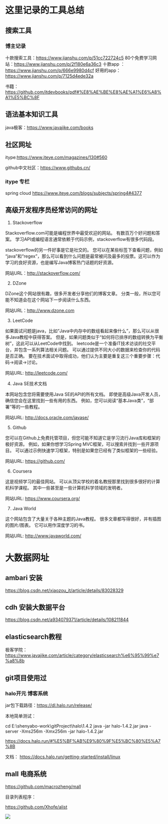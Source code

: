 # 这里记录的工具总结

## 搜索工具


### 博主记录

十款搜索工具：https://www.jianshu.com/p/51cc722724c5
80个免费学习网站：https://www.jianshu.com/p/2f180e6a36c3
十款app ：https://www.jianshu.com/p/666e9980d4cf
好用的app：https://www.jianshu.com/p/7125d4ede32a

书籍：https://github.com/itdevbooks/pdf#%E8%AE%BE%E8%AE%A1%E6%A8%A1%E5%BC%8F


## 语法基本知识工具

java极客：https://www.javajike.com/books



## 社区网址 

itype:https://www.iteye.com/magazines/130#560

github中文社区：https://www.githubs.cn/


### itype 专栏



spring cloud https://www.iteye.com/blogs/subjects/spring4#4377


## 高级开发程序员经常访问的网址

1. Stackoverflow

Stackoverflow.com可能是编程世界中最受欢迎的网站。 有数百万个好问题和答案。 学习API或编程语言通常依赖于代码示例，stackoverflow有很多代码段。

stackoverflow的另一件好事是它是社交的。 您可以在某些标签下查看问题，例如 “java”和“regex”，那么可以看到什么问题是最常被问及最多的投票。这可以作为学习的良好资源，也是编写Java博客热门话题的好资源。

网站URL：http://stackoverflow.com/

2. DZone

DZone这个网站很有趣，很多开发者分享他们的博客文章。 分类一般，所以您可能不知道会在这个网站下一步阅读什么东西。

网站URL：http://www.dzone.com

3. LeetCode

如果面试问题是java，比如“Java中内存中的数组看起来像什么”，那么可以从很多Java教程中获得答案。 但是，如果问题类似于“如何将已排序的数组转换为平衡树”，这此可以从LeetCode中找到。
leetcode是一个准备IT技术访谈的社交平台，并包含一系列算法相关问题。 可以通过提供不同大小的数据来检查你的代码是否正确。 要在技术面试中取得成功，他们认为主要是重复这三个重要步骤：代码→阅读→讨论。

网站URL: http://leetcode.com/

4. Java SE技术文档

本网站包含您将需要使用Java SE的API的所有文档。 即使是高级Java开发人员，确信您会在这里找到一些有用的东西。 例如，您可以阅读“基本Java类”，“部署”等的一些教程。

网站URL: http://docs.oracle.com/javase/

5. Github

您可以在Github上免费托管项目，但您可能不知道它是学习流行Java库和框架的极好资源。 例如，如果你想学习Spring MVC框架，可以搜索并找到一些开源项目。 可以通过示例快速学习框架，特别是如果您已经有了类似框架的一些经验。

网站URL: https://github.com/

6. Coursera

这是视频学习的最佳网站。 可以从顶尖学校的着名教授那里找到很多很好的计算机科学课程。 其中一些甚至是一些计算机科学领域的发明者。

网站URL: https://www.coursera.org/

7. Java World

这个网站包含了大量关于各种主题的Java教程。 很多文章都写得很好，并有插图的图片/图表。 它可以用作深度学习的书。

网站URL: http://www.javaworld.com/




# 大数据网址 


## ambari 安装

https://blog.csdn.net/xiaozou_it/article/details/83028329

## cdh 安装大数据平台


https://blog.csdn.net/a934079371/article/details/108211844




## elasticsearch教程

极客学院：https://www.javajike.com/article/category/elasticsearch%e6%95%99%e7%a8%8b




## git项目使用过

### halo开元 博客系统 

jar包下载路径：https://dl.halo.run/release/

本地简单测试：

cd E:\shenyabo-work\gitProject\halo\1.4.2
java  -jar halo-1.4.2.jar
java -server -Xms256m -Xmx256m -jar halo-1.4.2.jar

https://docs.halo.run/#%E5%BF%AB%E9%80%9F%E5%BC%80%E5%A7%8B

文档：
https://docs.halo.run/getting-started/install/linux



##  mall 电商系统

https://github.com/macrozheng/mall


目录列表程序：

https://github.com/Xhofe/alist

![](image/05-工具总结/1637824137928.png)